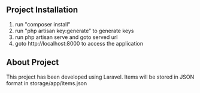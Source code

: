 ## Project Installation

1. run "composer install"
2. run "php artisan key:generate" to generate keys
3. run php artisan serve and goto served url
4. goto http://localhost:8000 to access the application

## About Project

This project has been developed using Laravel. Items will be stored in JSON format in storage/app/items.json
